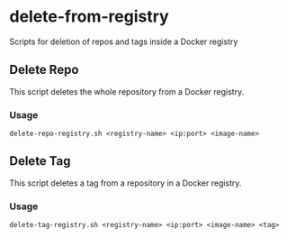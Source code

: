 # delete-from-registry

Scripts for deletion of repos and tags inside a Docker registry

## Delete Repo

This script deletes the whole repository from a Docker registry.

### Usage

`delete-repo-registry.sh <registry-name> <ip:port> <image-name>`

## Delete Tag

This script deletes a tag from a repository in a Docker registry.

### Usage

`delete-tag-registry.sh <registry-name> <ip:port> <image-name> <tag>`
